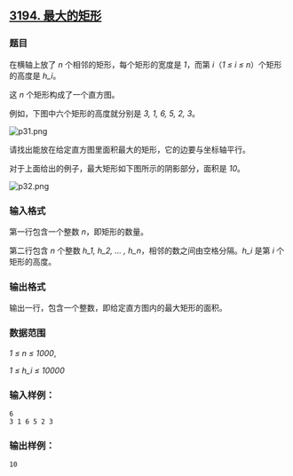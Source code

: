 ## [3194. 最大的矩形](https://www.acwing.com/problem/content/3197/)

### 题目

在横轴上放了 *n* 个相邻的矩形，每个矩形的宽度是 *1*，而第 *i*（*1 ≤ i ≤ n*）个矩形的高度是 *h_i*。

这 *n* 个矩形构成了一个直方图。

例如，下图中六个矩形的高度就分别是 *3, 1, 6, 5, 2, 3*。

 ![p31.png](https://cdn.acwing.com/media/article/image/2021/01/22/19_a1375cc35c-p31.png)

请找出能放在给定直方图里面积最大的矩形，它的边要与坐标轴平行。

对于上面给出的例子，最大矩形如下图所示的阴影部分，面积是 *10*。

 ![p32.png](https://cdn.acwing.com/media/article/image/2021/01/22/19_b1eb074e5c-p32.png)

### 输入格式

第一行包含一个整数 *n*，即矩形的数量。

第二行包含 *n* 个整数 *h_1, h_2, … , h_n*，相邻的数之间由空格分隔。*h_i* 是第 *i* 个矩形的高度。

### 输出格式

输出一行，包含一个整数，即给定直方图内的最大矩形的面积。

### 数据范围

*1 ≤ n ≤ 1000*,

*1 ≤ h_i ≤ 10000*

### 输入样例：

```
6
3 1 6 5 2 3
```

### 输出样例：

```
10
```
